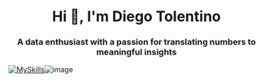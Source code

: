 <h1 align="center">Hi 👋, I'm Diego Tolentino</h1>
<h3 align="center">A data enthusiast with a passion for translating numbers to meaningful insights</h3>

[![MySkills](https://skillicons.dev/icons?i=anaconda,aws,matlab,mysql,notion,postgres,py,r,sklearn,sublime)](https://skillicons.dev)![image](https://github.com/user-attachments/assets/8b1c3677-bdba-4fce-ab06-7abff1694b7d)
